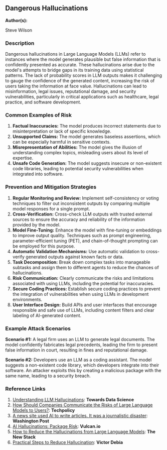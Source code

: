 
## Dangerous Hallucinations

**Author(s):**

Steve Wilson

### Description

Dangerous hallucinations in Large Language Models (LLMs) refer to instances where the model generates plausible but false information that is confidently presented as accurate. These hallucinations arise due to the model's attempts to bridge gaps in its training data using statistical patterns. The lack of probability scores in LLM outputs makes it challenging to gauge the confidence of the generated content, increasing the risk of users taking the information at face value. Hallucinations can lead to misinformation, legal issues, reputational damage, and security vulnerabilities, particularly in critical applications such as healthcare, legal practice, and software development.

### Common Examples of Risk

1. **Factual Inaccuracies:** The model produces incorrect statements due to misinterpretation or lack of specific knowledge.
2. **Unsupported Claims:** The model generates baseless assertions, which can be especially harmful in sensitive contexts.
3. **Misrepresentation of Abilities:** The model gives the illusion of understanding complex topics, misleading users about its level of expertise.
4. **Unsafe Code Generation:** The model suggests insecure or non-existent code libraries, leading to potential security vulnerabilities when integrated into software.

### Prevention and Mitigation Strategies

1. **Regular Monitoring and Review:** Implement self-consistency or voting techniques to filter out inconsistent outputs by comparing multiple model responses for a single prompt.
2. **Cross-Verification:** Cross-check LLM outputs with trusted external sources to ensure the accuracy and reliability of the information provided by the model.
3. **Model Fine-Tuning:** Enhance the model with fine-tuning or embeddings to improve output quality. Techniques such as prompt engineering, parameter-efficient tuning (PET), and chain-of-thought prompting can be employed for this purpose.
4. **Automatic Validation Mechanisms:** Use automatic validation to cross-verify generated outputs against known facts or data.
5. **Task Decomposition:** Break down complex tasks into manageable subtasks and assign them to different agents to reduce the chances of hallucinations.
6. **Risk Communication:** Clearly communicate the risks and limitations associated with using LLMs, including the potential for inaccuracies.
7. **Secure Coding Practices:** Establish secure coding practices to prevent the integration of vulnerabilities when using LLMs in development environments.
8. **User Interface Design:** Build APIs and user interfaces that encourage responsible and safe use of LLMs, including content filters and clear labeling of AI-generated content.

### Example Attack Scenarios

**Scenario #1:** A legal firm uses an LLM to generate legal documents. The model confidently fabricates legal precedents, leading the firm to present false information in court, resulting in fines and reputational damage.

**Scenario #2:** Developers use an LLM as a coding assistant. The model suggests a non-existent code library, which developers integrate into their software. An attacker exploits this by creating a malicious package with the same name, leading to a security breach.

### Reference Links

1. [Understanding LLM Hallucinations](https://towardsdatascience.com/llm-hallucinations-ec831dcd7786): **Towards Data Science**
2. [How Should Companies Communicate the Risks of Large Language Models to Users?](https://techpolicy.press/how-should-companies-communicate-the-risks-of-large-language-models-to-users/): **Techpolicy**
3. [A news site used AI to write articles. It was a journalistic disaster](https://www.washingtonpost.com/media/2023/01/17/cnet-ai-articles-journalism-corrections/): **Washington Post**
4. [AI Hallucinations: Package Risk](https://vulcan.io/blog/ai-hallucinations-package-risk): **Vulcan.io**
5. [How to Reduce the Hallucinations from Large Language Models](https://thenewstack.io/how-to-reduce-the-hallucinations-from-large-language-models/): **The New Stack**
6. [Practical Steps to Reduce Hallucination](https://newsletter.victordibia.com/p/practical-steps-to-reduce-hallucination): **Victor Debia**
